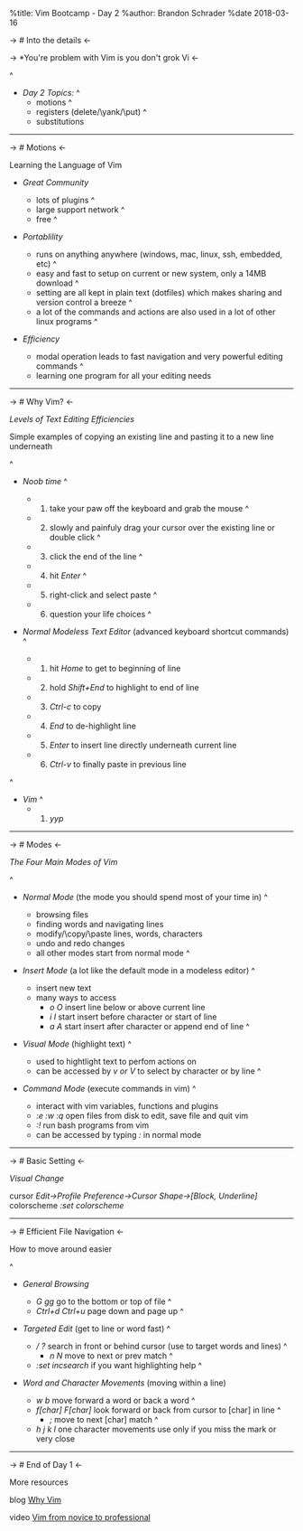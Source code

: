%title: Vim Bootcamp - Day 2
%author: Brandon Schrader
%date 2018-03-16

-> # Into the details <-

-> *You're problem with Vim is you don't grok Vi <-

^
* _Day 2 Topics:_
    ^
    - motions
    ^
    - registers (delete/\yank/\put)
    ^
    - substitutions

---

-> # Motions <-

Learning the Language of Vim

* _Great Community_
    - lots of plugins
    ^
    - large support network
    ^
    - free
    ^

* _Portablility_
    - runs on anything anywhere (windows, mac, linux, ssh, embedded, etc)
    ^
    - easy and fast to setup on current or new system, only a 14MB download
    ^
    - setting are all kept in plain text (dotfiles) which makes sharing and version control a breeze
    ^
    - a lot of the commands and actions are also used in a lot of other linux programs
    ^

* _Efficiency_
    - modal operation leads to fast navigation and very powerful editing commands
    ^
    - learning one program for all your editing needs

---

-> # Why Vim? <-

*Levels of Text Editing Efficiencies*

Simple examples of copying an existing line and pasting it to a new line underneath

^
* _Noob time_
    ^
    - 1. take your paw off the keyboard and grab the mouse
    ^
    - 2. slowly and painfuly drag your cursor over the existing line or double click
    ^
    - 3. click the end of the line
    ^
    - 4. hit *Enter*
    ^
    - 5. right-click and select paste
    ^
    - 6. question your life choices
    ^

* _Normal Modeless Text Editor_ (advanced keyboard shortcut commands)
    ^
    - 1. hit *Home* to get to beginning of line
    - 2. hold *Shift+End* to highlight to end of line
    - 3. *Ctrl-c* to copy
    - 4. *End* to de-highlight line
    - 5. *Enter* to insert line directly underneath current line
    - 6. *Ctrl-v* to finally paste in previous line 

^
* _Vim_
    ^
    - 1. *yyp*

---

-> # Modes <-

*The Four Main Modes of Vim*

^
* _Normal Mode_ (the mode you should spend most of your time in)
    ^
    - browsing files
    - finding words and navigating lines
    - modify/\copy/\paste lines, words, characters
    - undo and redo changes
    - all other modes start from normal mode
^

* _Insert Mode_ (a lot like the default mode in a modeless editor)
    ^
    - insert new text
    - many ways to access
        - *o O* insert line below or above current line
        - *i I* start insert before character or start of line
        - *a A* start insert after character or append end of line
^

* _Visual Mode_ (highlight text)
    ^
    - used to hightlight text to perfom actions on
    - can be accessed by *v or V* to select by character or by line
^

* _Command Mode_ (execute commands in vim)
    ^
    - interact with vim variables, functions and plugins
    - *:e :w :q* open files from disk to edit, save file and quit vim
    - *:!* run bash programs from vim
    - can be accessed by typing *:* in normal mode

---

-> # Basic Setting <-

_Visual Change_

cursor          *Edit->Profile Preference->Cursor Shape->[Block, Underline]*
colorscheme     *:set colorscheme*

---

-> # Efficient File Navigation <-

How to move around easier

^
* _General Browsing_
    - *G gg* go to the bottom or top of file
    ^
    - *Ctrl+d Ctrl+u* page down and page up
    ^

* _Targeted Edit_ (get to line or word fast)
    ^
    - */ ?* search in front or behind cursor (use to target words and lines)
    ^
        - *n N* move to next or prev match
    ^
    - *:set incsearch* if you want highlighting help
    ^

* _Word and Character Movements_ (moving within a line)
    - *w b* move forward a word or back a word
    ^
    - *f[char] F[char]* look forward or back from cursor to [char] in line
    ^
        - *;* move to next [char] match
    ^
    - *h j k l*  one character movements use only if you miss the mark or very close

---

-> # End of Day 1 <-

More resources

blog    [Why Vim](http://www.terminally-incoherent.com/blog/2012/03/21/why-vim/)

video   [Vim from novice to professional](http://derekwyatt.org/vim/tutorials/novice/)
